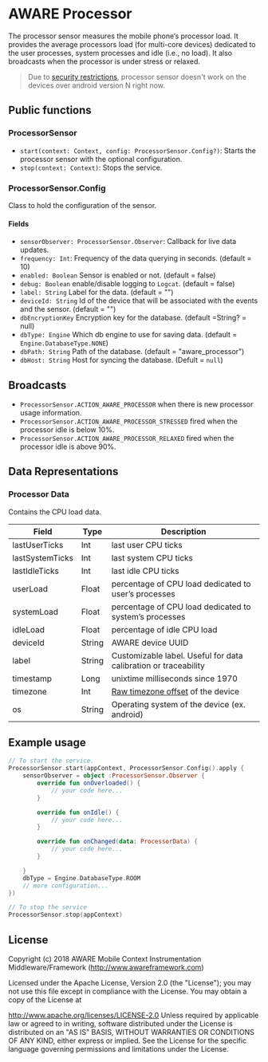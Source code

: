 # AWARE Processor

<!-- [![jitpack-badge](https://jitpack.io/v/awareframework/com.aware.android.sensor.processor.svg)](https://jitpack.io/#awareframework/com.aware.android.sensor.processor) -->

The processor sensor measures the mobile phone’s processor load. It provides the average processors load (for multi-core devices) dedicated to the user processes, system processes and idle (i.e., no load). It also broadcasts when the processor is under stress or relaxed.

> Due to [security restrictions](https://issuetracker.google.com/issues/37140047), processor sensor doesn't work on the devices over android version N right now.

## Public functions

### ProcessorSensor

+ `start(context: Context, config: ProcessorSensor.Config?)`: Starts the processor sensor with the optional configuration.
+ `stop(context: Context)`: Stops the service.

### ProcessorSensor.Config

Class to hold the configuration of the sensor.

#### Fields

+ `sensorObserver: ProcessorSensor.Observer`: Callback for live data updates.
+ `frequency: Int`: Frequency of the data querying in seconds. (default = 10)
+ `enabled: Boolean` Sensor is enabled or not. (default = false)
+ `debug: Boolean` enable/disable logging to `Logcat`. (default = false)
+ `label: String` Label for the data. (default = "")
+ `deviceId: String` Id of the device that will be associated with the events and the sensor. (default = "")
+ `dbEncryptionKey` Encryption key for the database. (default =String? = null)
+ `dbType: Engine` Which db engine to use for saving data. (default = `Engine.DatabaseType.NONE`)
+ `dbPath: String` Path of the database. (default = "aware_processor")
+ `dbHost: String` Host for syncing the database. (Defult = `null`)

## Broadcasts

+ `ProcessorSensor.ACTION_AWARE_PROCESSOR` when there is new processor usage information.
+ `ProcessorSensor.ACTION_AWARE_PROCESSOR_STRESSED` fired when the processor idle is below 10%.
+ `ProcessorSensor.ACTION_AWARE_PROCESSOR_RELAXED` fired when the processor idle is above 90%.

## Data Representations

### Processor Data

Contains the CPU load data.

| Field           | Type   | Description                                                     |
| --------------- | ------ | --------------------------------------------------------------- |
| lastUserTicks   | Int    | last user CPU ticks                                             |
| lastSystemTicks | Int    | last system CPU ticks                                           |
| lastIdleTicks   | Int    | last idle CPU ticks                                             |
| userLoad        | Float  | percentage of CPU load dedicated to user’s processes           |
| systemLoad      | Float  | percentage of CPU load dedicated to system’s processes         |
| idleLoad        | Float  | percentage of idle CPU load                                     |
| deviceId        | String | AWARE device UUID                                               |
| label           | String | Customizable label. Useful for data calibration or traceability |
| timestamp       | Long   | unixtime milliseconds since 1970                                |
| timezone        | Int    | [Raw timezone offset][1] of the device                          |
| os              | String | Operating system of the device (ex. android)                    |

[1]: https://developer.android.com/reference/java/util/TimeZone#getRawOffset()

## Example usage

```kotlin
// To start the service.
ProcessorSensor.start(appContext, ProcessorSensor.Config().apply {
    sensorObserver = object :ProcessorSensor.Observer {
        override fun onOverloaded() {
            // your code here...
        }

        override fun onIdle() {
            // your code here...
        }

        override fun onChanged(data: ProcessorData) {
            // your code here...
        }

    }
    dbType = Engine.DatabaseType.ROOM
    // more configuration...
})

// To stop the service
ProcessorSensor.stop(appContext)
```

## License

Copyright (c) 2018 AWARE Mobile Context Instrumentation Middleware/Framework (http://www.awareframework.com)

Licensed under the Apache License, Version 2.0 (the "License"); you may not use this file except in compliance with the License. You may obtain a copy of the License at

http://www.apache.org/licenses/LICENSE-2.0
Unless required by applicable law or agreed to in writing, software distributed under the License is distributed on an "AS IS" BASIS, WITHOUT WARRANTIES OR CONDITIONS OF ANY KIND, either express or implied. See the License for the specific language governing permissions and limitations under the License.
